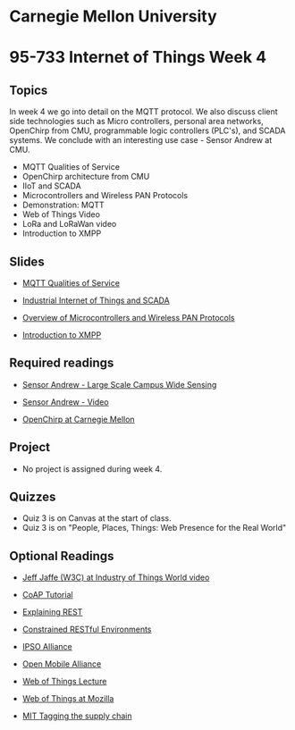 # Carnegie Mellon University

# 95-733 Internet of Things Week 4

## Topics

In week 4 we go into detail on the MQTT protocol. We also discuss client side technologies
such as Micro controllers, personal area networks, OpenChirp from CMU, programmable logic controllers (PLC's), and SCADA systems. We conclude with an interesting use case - Sensor Andrew at CMU.

+ MQTT Qualities of Service
+ OpenChirp architecture from CMU
+ IIoT and SCADA
+ Microcontrollers and Wireless PAN Protocols
+ Demonstration: MQTT
+ Web of Things Video
+ LoRa and LoRaWan video  
+ Introduction to XMPP

## Slides

+ [MQTT Qualities of Service](https://www.andrew.cmu.edu/user/mm6/95-733/PowerPoint/04_MQTT_QualitiesOfService.pdf)

+ [Industrial Internet of Things and SCADA](https://www.andrew.cmu.edu/user/mm6/95-733/PowerPoint/04_SCADA.pdf)

+ [Overview of Microcontrollers and Wireless PAN Protocols](https://www.andrew.cmu.edu/user/mm6/95-733/PowerPoint/03_Microcontroller.pptx)

+ [Introduction to XMPP](https://www.andrew.cmu.edu/user/mm6/95-733/PowerPoint/04_XMPP_Overview.pptx)

## Required readings

+ [Sensor Andrew - Large Scale Campus Wide Sensing](https://users.ece.cmu.edu/~agr/resources/publications/ibm-sensor-andrew-11.pdf)

+ [Sensor Andrew - Video](https://vimeo.com/9079961)

+ [OpenChirp at Carnegie Mellon](https://users.ece.cmu.edu/~agr/resources/publications/openchirp-smart-edge-17.pdf)

## Project

+ No project is assigned during week 4.

## Quizzes

+ Quiz 3 is on Canvas at the start of class.
+ Quiz 3 is on "People, Places, Things: Web Presence for the Real World"

## Optional Readings

+ [Jeff Jaffe (W3C) at Industry of Things World video](https://www.w3.org/WoT/)

+ [CoAP Tutorial](https://www.youtube.com/watch?v=4bSr5x5gKvA)

+ [Explaining REST](http://www.looah.com/source/view/2284)

+ [Constrained RESTful Environments](https://datatracker.ietf.org/wg/core/charter/)

+ [IPSO Alliance](https://www.ipso-alliance.org/)

+ [Open Mobile Alliance](http://openmobilealliance.org/iot)

+ [Web of Things Lecture](https://www.youtube.com/watch?v=xgkglOZiF9M)

+ [Web of Things at Mozilla](https://iot.mozilla.org/things/)

+ [MIT Tagging the supply chain](http://news.mit.edu/2020/cryptographic-tag-supply-chain-0220)
